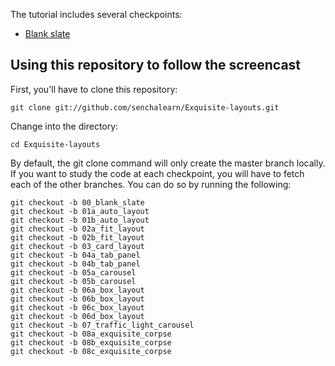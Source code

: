 The tutorial includes several checkpoints:

* [Blank slate][00]

## Using this repository to follow the screencast

First, you'll have to clone this repository:

    git clone git://github.com/senchalearn/Exquisite-layouts.git

Change into the directory:

    cd Exquisite-layouts

By default, the git clone command will only create the master branch locally. If you want to study the code at each checkpoint, you will have to fetch each of the other branches. You can do so by running the following:

    git checkout -b 00_blank_slate
    git checkout -b 01a_auto_layout
    git checkout -b 01b_auto_layout
    git checkout -b 02a_fit_layout
    git checkout -b 02b_fit_layout
    git checkout -b 03_card_layout
    git checkout -b 04a_tab_panel
    git checkout -b 04b_tab_panel
    git checkout -b 05a_carousel
    git checkout -b 05b_carousel
    git checkout -b 06a_box_layout
    git checkout -b 06b_box_layout
    git checkout -b 06c_box_layout
    git checkout -b 06d_box_layout
    git checkout -b 07_traffic_light_carousel
    git checkout -b 08a_exquisite_corpse
    git checkout -b 08b_exquisite_corpse
    git checkout -b 08c_exquisite_corpse

[00]:   https://github.com/senchalearn/Exquisite-layouts/tree/00_blank_slate
[01a]:  https://github.com/senchalearn/Exquisite-layouts/tree/01a_auto_layout
[01b]:  https://github.com/senchalearn/Exquisite-layouts/tree/01b_auto_layout
[02a]:  https://github.com/senchalearn/Exquisite-layouts/tree/02a_fit_layout
[02b]:  https://github.com/senchalearn/Exquisite-layouts/tree/02b_fit_layout
[03]:   https://github.com/senchalearn/Exquisite-layouts/tree/03_card_layout
[04a]:  https://github.com/senchalearn/Exquisite-layouts/tree/04a_tab_panel
[04b]:  https://github.com/senchalearn/Exquisite-layouts/tree/04b_tab_panel
[05a]:  https://github.com/senchalearn/Exquisite-layouts/tree/05a_carousel
[05b]:  https://github.com/senchalearn/Exquisite-layouts/tree/05b_carousel
[06a]:  https://github.com/senchalearn/Exquisite-layouts/tree/06a_box_layout
[06b]:  https://github.com/senchalearn/Exquisite-layouts/tree/06b_box_layout
[06c]:  https://github.com/senchalearn/Exquisite-layouts/tree/06c_box_layout
[06d]:  https://github.com/senchalearn/Exquisite-layouts/tree/06d_box_layout
[07]:   https://github.com/senchalearn/Exquisite-layouts/tree/07_traffic_light_carousel
[08a]:  https://github.com/senchalearn/Exquisite-layouts/tree/08a_exquisite_corpse
[08b]:  https://github.com/senchalearn/Exquisite-layouts/tree/08b_exquisite_corpse
[08c]:  https://github.com/senchalearn/Exquisite-layouts/tree/08c_exquisite_corpse
